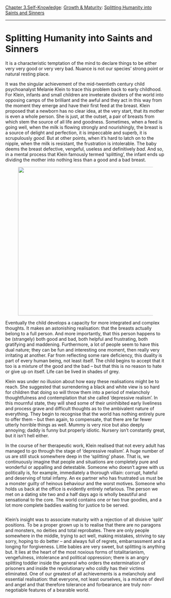 [Chapter 3.Self-Knowledge](https://www.theschooloflife.com/thebookoflife/category/self-knowledge/): [Growth & Maturity](https://www.theschooloflife.com/thebookoflife/category/self-knowledge/growth-maturity/): [Splitting Humanity into Saints and Sinners](https://www.theschooloflife.com/thebookoflife/on-goodies-and-baddies/)

* * *

# Splitting Humanity into Saints and Sinners

It is a characteristic temptation of the mind to declare things to be either very very good or very very bad. Nuance is not our species’ strong point or natural resting place.

It was the singular achievement of the mid-twentieth century child psychoanalyst Melanie Klein to trace this problem back to early childhood. For Klein, infants and small children are inveterate dividers of the world into opposing camps of the brilliant and the awful and they act in this way from the moment they emerge and have their first feed at the breast. Klein proposed that a newborn has no clear idea, at the very start, that its mother is even a whole person. She is just, at the outset, a pair of breasts from which stem the source of all life and goodness. Sometimes, when a feed is going well, when the milk is flowing strongly and nourishingly, the breast is a source of delight and perfection, it is impeccable and superb, it is scrupulously _good_. But at other points, when it’s hard to latch on to the nipple, when the milk is resistant, the frustration is intolerable. The baby deems the breast defective, vengeful, useless and definitively _bad_. And so, in a mental process that Klein famously termed ‘splitting’, the infant ends up dividing the mother into nothing less than a good and a bad breast.

<figure class="aligncenter is-resized"><img src="https://www.theschooloflife.com/thebookoflife/wp-content/uploads/2020/06/T02319_9.jpg" alt="" class="wp-image-24687" width="471" height="466" srcset="https://www.theschooloflife.com/thebookoflife/wp-content/uploads/2020/06/T02319_9.jpg 730w, https://www.theschooloflife.com/thebookoflife/wp-content/uploads/2020/06/T02319_9-300x297.jpg 300w" sizes="(max-width: 471px) 100vw, 471px"></figure>

Eventually the child develops a capacity for more integrated and complex thoughts. It makes an astonishing realisation: that the breasts actually belong to a full person. And more importantly, that this person happens to be (strangely) both good and bad, both helpful and frustrating, both gratifying and maddening. Furthermore, a lot of people seem to have this dual nature; they can be fun and interesting one moment, then really very irritating at another. Far from reflecting some rare deficiency, this duality is part of every human being, not least itself. The child begins to accept that it too is a mixture of the good and the bad – but that this is no reason to hate or give up on itself. Life can be lived in shades of grey.

Klein was under no illusion about how easy these realisations might be to reach. She suggested that surrendering a black and white view is so hard for children that doing so will throw them into a period of melancholy thoughtfulness and contemplation that she called ‘depressive realism’. In this mournful state, they will shed some of their uninhibited early liveliness and process grave and difficult thoughts as to the ambivalent nature of everything. They begin to recognise that the world has nothing entirely pure to offer them – but then again, to compensate, that there are far fewer utterly horrible things as well. Mummy is very nice but also deeply annoying; daddy is funny but properly idiotic. Nursery isn’t constantly great, but it isn’t hell either.

In the course of her therapeutic work, Klein realised that not every adult has managed to go through the stage of ‘depressive realism’. A huge number of us are still stuck somewhere deep in the ‘splitting’ phase. That is, we continuously imagine that people and situations are completely pure and wonderful or appalling and detestable. Someone who doesn’t agree with us politically is, for example, immediately a thorough villain: corrupt, hateful and deserving of total infamy. An ex partner who has frustrated us must be a monster guilty of heinous behaviour and the worst motives. Someone who holds us back at the office is evidently entirely nefarious. The person we met on a dating site two and a half days ago is wholly beautiful and sensational to the core. The world contains one or two true goodies, and a lot more complete baddies waiting for justice to be served.

<figure class="aligncenter"><img src="https://www.theschooloflife.com/thebookoflife/wp-content/uploads/2020/06/351919@2x-1019x1024.jpeg" alt="" class="wp-image-24688" srcset="https://www.theschooloflife.com/thebookoflife/wp-content/uploads/2020/06/351919@2x-1019x1024.jpeg 1019w, https://www.theschooloflife.com/thebookoflife/wp-content/uploads/2020/06/351919@2x-150x150.jpeg 150w, https://www.theschooloflife.com/thebookoflife/wp-content/uploads/2020/06/351919@2x-300x300.jpeg 300w, https://www.theschooloflife.com/thebookoflife/wp-content/uploads/2020/06/351919@2x-768x771.jpeg 768w" sizes="(max-width: 1019px) 100vw, 1019px"></figure>

Klein’s insight was to associate maturity with a rejection of all divisive ‘split’ positions. To be a proper grown up is to realise that there are no paragons and monsters, no deities and total reprobates. There are only people somewhere in the middle, trying to act well, making mistakes, striving to say sorry, hoping to do better – and always full of regrets, embarrassment and a longing for forgiveness. Little babies are very sweet, but splitting is anything but. It lies at the heart of the most noxious forms of totalitarianism, vengefulness, intolerance and political oppression; there is an angry splitting toddler inside the general who orders the extermination of prisoners and inside the revolutionary who coldly has their victims eliminated. One of our greatest of all achievements is a melancholy and essential realisation: that everyone, not least ourselves, is a mixture of devil and angel and that therefore tolerance and forbearance are truly non-negotiable features of a bearable world.
